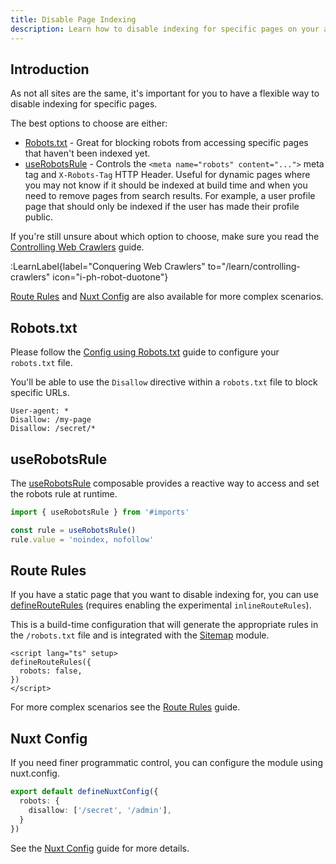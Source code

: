 ```yaml
---
title: Disable Page Indexing
description: Learn how to disable indexing for specific pages on your app.
---
```


## Introduction

As not all sites are the same, it's important for you to have a flexible way to disable indexing for specific pages.

The best options to choose are either:
- [Robots.txt](#robotstxt) - Great for blocking robots from accessing specific pages that haven't been indexed yet.
- [useRobotsRule](#userobotsrule) - Controls the `<meta name="robots" content="...">` meta tag and `X-Robots-Tag` HTTP Header. Useful for dynamic pages where you may not know if it should be indexed at build time and when you need to remove pages from search results. For example, a user profile page that should only be indexed if the user has made their profile public.

If you're still unsure about which option to choose, make sure you read the [Controlling Web Crawlers](/learn/conquering-crawlers) guide.

:LearnLabel{label="Conquering Web Crawlers" to="/learn/controlling-crawlers" icon="i-ph-robot-duotone"}

[Route Rules](#route-rules) and [Nuxt Config](#nuxt-config) are also available for more complex scenarios.

## Robots.txt

Please follow the [Config using Robots.txt](/docs/robots/guides/robots-txt) guide to configure your `robots.txt` file.

You'll be able to use the `Disallow` directive within a `robots.txt` file to block specific URLs.

```robots-txt [public/_robots.txt]
User-agent: *
Disallow: /my-page
Disallow: /secret/*
```

## useRobotsRule

The [useRobotsRule](/docs/robots/api/use-robots-rule) composable provides a reactive way to access and set the robots rule at runtime.

```ts
import { useRobotsRule } from '#imports'

const rule = useRobotsRule()
rule.value = 'noindex, nofollow'
```

## Route Rules

If you have a static page that you want to disable indexing for, you can use [defineRouteRules](https://nuxt.com/docs/api/utils/define-route-rules) (requires enabling the experimental `inlineRouteRules`).

This is a build-time configuration that will generate the appropriate rules in the `/robots.txt` file and is integrated with the [Sitemap](/docs/sitemap/guides/robots) module.

```vue [pages/about.vue]
<script lang="ts" setup>
defineRouteRules({
  robots: false,
})
</script>
```

For more complex scenarios see the [Route Rules](/docs/robots/guides/route-rules) guide.

## Nuxt Config

If you need finer programmatic control, you can configure the module using nuxt.config.

```ts [nuxt.config.ts]
export default defineNuxtConfig({
  robots: {
    disallow: ['/secret', '/admin'],
  }
})
```

See the [Nuxt Config](/docs/robots/guides/nuxt-config) guide for more details.
